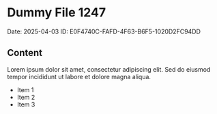 # Dummy File 1247

Date: 2025-04-03
ID: E0F4740C-FAFD-4F63-B6F5-1020D2FC94DD

## Content

Lorem ipsum dolor sit amet, consectetur adipiscing elit.
Sed do eiusmod tempor incididunt ut labore et dolore magna aliqua.

* Item 1
* Item 2
* Item 3
